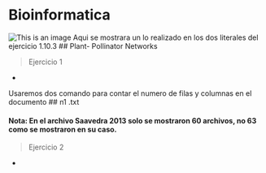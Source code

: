 # Bioinformatica
![This is an image](https://www.google.com/search?q=bioinform%C3%A1tica&rlz=1C1CHBF_esEC979EC980&source=lnms&tbm=isch&sa=X&ved=2ahUKEwiQnP3u9Nz0AhXAQjABHb3OAusQ_AUoAXoECAIQAw&biw=600&bih=575&dpr=1#imgrc=91HYtj9pprq3NM)
Aqui se mostrara un lo realizado en los dos literales del ejercicio 1.10.3 ## Plant- Pollinator Networks


> Ejercicio 1
-
Usaremos dos comando para contar el numero de filas y columnas en el documento ## n1 .txt 

#### Nota: En el archivo Saavedra 2013 solo se mostraron 60 archivos, no 63 como se mostraron en su caso.
> Ejercicio 2
-
